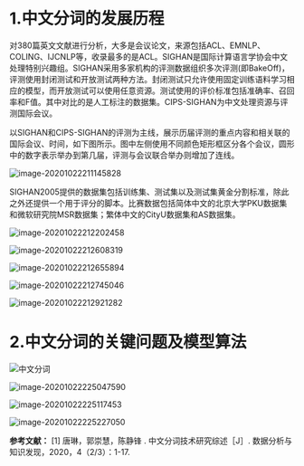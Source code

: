 # 1.中文分词的发展历程

对380篇英文文献进行分析，大多是会议论文，来源包括ACL、EMNLP、COLING、IJCNLP等，收录最多的是ACL。SIGHAN是国际计算语言学协会中文处理特别兴趣组。SIGHAN采用多家机构的评测数据组织多次评测(即BakeOff)，评测使用封闭测试和开放测试两种方法。封闭测试只允许使用固定训练语料学习相应的模型，而开放测试可以使用任意资源。测试使用的评价标准包括准确率、召回率和F值。其中对比的是人工标注的数据集。CIPS-SIGHAN为中文处理资源与评测国际会议。

以SIGHAN和CIPS-SIGHAN的评测为主线，展示历届评测的重点内容和相关联的国际会议、时间，如下图所示。图中左侧使用不同颜色矩形框区分各个会议，圆形中的数字表示举办到第几届，评测与会议联合举办则增加了连线。

![image-20201022211145828](https://gitee.com/chengbo123/images/raw/master/image-20201022211145828.png)



SIGHAN2005提供的数据集包括训练集、测试集以及测试集黄金分割标准，除此之外还提供一个用于评分的脚本。比赛数据包括简体中文的北京大学PKU数据集和微软研究院MSR数据集；繁体中文的CityU数据集和AS数据集。

![image-20201022212202458](https://gitee.com/chengbo123/images/raw/master/image-20201022212202458.png)

![image-20201022212608319](https://gitee.com/chengbo123/images/raw/master/image-20201022212608319.png)

![image-20201022212655894](https://gitee.com/chengbo123/images/raw/master/image-20201022212655894.png)

![image-20201022212745046](https://gitee.com/chengbo123/images/raw/master/image-20201022212745046.png)

![image-20201022212921282](https://gitee.com/chengbo123/images/raw/master/image-20201022212921282.png)

# 2.中文分词的关键问题及模型算法

![中文分词](https://gitee.com/chengbo123/images/raw/master/%E4%B8%AD%E6%96%87%E5%88%86%E8%AF%8D.png)

![image-20201022225047590](https://gitee.com/chengbo123/images/raw/master/image-20201022225047590.png)

![image-20201022225117453](https://gitee.com/chengbo123/images/raw/master/image-20201022225117453.png)

![image-20201022225227050](https://gitee.com/chengbo123/images/raw/master/image-20201022225227050.png)



**参考文献：**
[1] 唐琳，郭崇慧，陈静锋 . 中文分词技术研究综述［J］. 数据分析与知识发现，2020，4（2/3）：1-17.